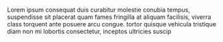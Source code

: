 Lorem ipsum consequat  duis curabitur molestie conubia tempus, suspendisse sit placerat quam fames fringilla at aliquam facilisis, viverra class torquent ante posuere arcu congue. tortor quisque vehicula tristique diam non mi lobortis consectetur, inceptos ultricies suscip